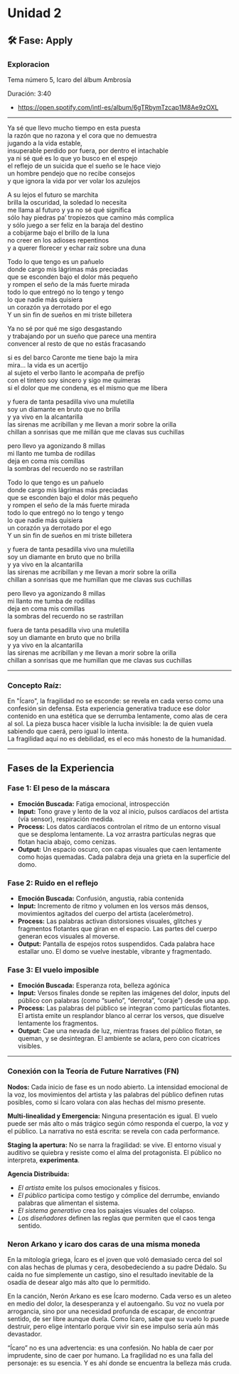 # Unidad 2


## 🛠 Fase: Apply

### Exploracion
Tema número 5, Icaro del álbum Ambrosía

Duración: 3:40
- https://open.spotify.com/intl-es/album/6gTRbymTzcap1M8Ae9zOXL
---
Ya sé que llevo mucho tiempo en esta puesta  
la razón que no razona y el cora que no demuestra  
jugando a la vida estable,  
insuperable perdido por fuera, por dentro el intachable  
ya ni sé qué es lo que yo busco en el espejo  
el reflejo de un suicida que el sueño se le hace viejo  
un hombre pendejo que no recibe consejos  
y que ignora la vida por ver volar los azulejos  

A su lejos el futuro se marchita  
brilla la oscuridad, la soledad lo necesita  
me llama al futuro y ya no sé qué significa  
sólo hay piedras pa’ tropiezos que camino más complica  
y sólo juego a ser feliz en la baraja del destino  
a cobijarme bajo el brillo de la luna  
no creer en los adioses repentinos  
y a querer florecer y echar raíz sobre una duna  

Todo lo que tengo es un pañuelo  
donde cargo mis lágrimas más preciadas  
que se esconden bajo el dolor más pequeño  
y rompen el seño de la más fuerte mirada  
todo lo que entregó no lo tengo y tengo  
lo que nadie más quisiera  
un corazón ya derrotado por el ego  
Y un sin fin de sueños en mi triste billetera  

Ya no sé por qué me sigo desgastando  
y trabajando por un sueño que parece una mentira  
convencer al resto de que no estás fracasando  

si es del barco Caronte me tiene bajo la mira  
mira… la vida es un acertijo  
al sujeto el verbo llanto le acompaña de prefijo  
con el tintero soy sincero y sigo me quimeras  
si el dolor que me condena, es el mismo que me libera  

y fuera de tanta pesadilla vivo una muletilla  
soy un diamante en bruto que no brilla  
y ya vivo en la alcantarilla  
las sirenas me acribillan y me llevan a morir sobre la orilla  
chillan a sonrisas que me millán que me clavas sus cuchillas  

pero llevo ya agonizando 8 millas  
mi llanto me tumba de rodillas  
deja en coma mis comillas  
la sombras del recuerdo no se rastrillan  

Todo lo que tengo es un pañuelo  
donde cargo mis lágrimas más preciadas  
que se esconden bajo el dolor más pequeño  
y rompen el seño de la más fuerte mirada  
todo lo que entregó no lo tengo y tengo  
lo que nadie más quisiera  
un corazón ya derrotado por el ego  
Y un sin fin de sueños en mi triste billetera  

y fuera de tanta pesadilla vivo una muletilla  
soy un diamante en bruto que no brilla  
y ya vivo en la alcantarilla  
las sirenas me acribillan y me llevan a morir sobre la orilla  
chillan a sonrisas que me humillan que me clavas sus cuchillas  

pero llevo ya agonizando 8 millas  
mi llanto me tumba de rodillas  
deja en coma mis comillas  
la sombras del recuerdo no se rastrillan

fuera de tanta pesadilla vivo una muletilla  
soy un diamante en bruto que no brilla  
y ya vivo en la alcantarilla  
las sirenas me acribillan y me llevan a morir sobre la orilla  
chillan a sonrisas que me humillan que me clavas sus cuchillas  

---

###  Concepto Raíz:
En "Ícaro", la fragilidad no se esconde: se revela en cada verso como una confesión sin defensa. Esta experiencia generativa traduce ese dolor contenido en una estética que se derrumba lentamente, como alas de cera al sol. La pieza busca hacer visible la lucha invisible: la de quien vuela sabiendo que caerá, pero igual lo intenta.  
La fragilidad aquí no es debilidad, es el eco más honesto de la humanidad.

---

##  Fases de la Experiencia

###  Fase 1: El peso de la máscara
- **Emoción Buscada:** Fatiga emocional, introspección  
- **Input:** Tono grave y lento de la voz al inicio, pulsos cardíacos del artista (vía sensor), respiración medida.  
- **Process:** Los datos cardíacos controlan el ritmo de un entorno visual que se desploma lentamente. La voz arrastra partículas negras que flotan hacia abajo, como cenizas.  
- **Output:** Un espacio oscuro, con capas visuales que caen lentamente como hojas quemadas. Cada palabra deja una grieta en la superficie del domo.

###  Fase 2: Ruido en el reflejo
- **Emoción Buscada:** Confusión, angustia, rabia contenida  
- **Input:** Incremento de ritmo y volumen en los versos más densos, movimientos agitados del cuerpo del artista (acelerómetro).  
- **Process:** Las palabras activan distorsiones visuales, glitches y fragmentos flotantes que giran en el espacio. Las partes del cuerpo generan ecos visuales al moverse.  
- **Output:** Pantalla de espejos rotos suspendidos. Cada palabra hace estallar uno. El domo se vuelve inestable, vibrante y fragmentado.

###  Fase 3: El vuelo imposible
- **Emoción Buscada:** Esperanza rota, belleza agónica  
- **Input:** Versos finales donde se repiten las imágenes del dolor, inputs del público con palabras (como “sueño”, “derrota”, “coraje”) desde una app.  
- **Process:** Las palabras del público se integran como partículas flotantes. El artista emite un resplandor blanco al cerrar los versos, que disuelve lentamente los fragmentos.  
- **Output:** Cae una nevada de luz, mientras frases del público flotan, se queman, y se desintegran. El ambiente se aclara, pero con cicatrices visibles.

---

### Conexión con la Teoría de Future Narratives (FN)

**Nodos:** Cada inicio de fase es un nodo abierto. La intensidad emocional de la voz, los movimientos del artista y las palabras del público definen rutas posibles, como si Ícaro volara con alas hechas del mismo presente.

**Multi-linealidad y Emergencia:** Ninguna presentación es igual. El vuelo puede ser más alto o más trágico según cómo responda el cuerpo, la voz y el público. La narrativa no está escrita: se revela con cada performance.

**Staging la apertura:** No se narra la fragilidad: se vive. El entorno visual y auditivo se quiebra y resiste como el alma del protagonista. El público no interpreta, **experimenta**.

**Agencia Distribuida:**
- *El artista* emite los pulsos emocionales y físicos.  
- *El público* participa como testigo y cómplice del derrumbe, enviando palabras que alimentan el sistema.  
- *El sistema generativo* crea los paisajes visuales del colapso.  
- *Los diseñadores* definen las reglas que permiten que el caos tenga sentido.


### Neron Arkano y icaro dos caras de una misma moneda
En la mitología griega, Ícaro es el joven que voló demasiado cerca del sol con alas hechas de plumas y cera, desobedeciendo a su padre Dédalo. Su caída no fue simplemente un castigo, sino el resultado inevitable de la osadía de desear algo más alto que lo permitido.

En la canción, Nerón Arkano es ese Ícaro moderno. Cada verso es un aleteo en medio del dolor, la desesperanza y el autoengaño. Su voz no vuela por arrogancia, sino por una necesidad profunda de escapar, de encontrar sentido, de ser libre aunque duela. Como Ícaro, sabe que su vuelo lo puede destruir, pero elige intentarlo porque vivir sin ese impulso sería aún más devastador.

“Ícaro” no es una advertencia: es una confesión. No habla de caer por imprudente, sino de caer por humano. La fragilidad no es una falla del personaje: es su esencia.
Y es ahí donde se encuentra la belleza más cruda.


